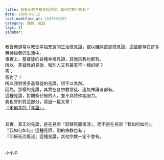 ```yaml
---
title: 基督徒的各種幸福見證，其他宗教也都有？
date: 2008-08-15
last_modified_at: 1547993107
category: 護教、福音
tags: []
sidebar: 
---
```


<p>教會佈道常以教徒幸福充實的生活做見證，或以離開苦惡做見證，這些都存在許多無神論者的生活中。<br/>事實上，基督徒的各種幸福見證，其他宗教也都有。<br/>所以，基督教的見證，和別人又有甚麼不一樣的呢？<br/><!--more-->答：<br/>答對了！<br/>所以我對很多基督徒的見證，很不以為然。<br/>因為，那樣的見證，其實在各宗教信徒、連無神論者都有。<br/>這種見證，對觀察仔細的人，並不具特殊說服力。<br/>我也曾針對這部分，寫過一篇文章：<br/><a href="/posts/269192628">『走偏差的「見證」』</a><br/><br/><br/>其實，真正的見證，是在見證『耶穌死而復活』，而不是在見證『我如何如何』。<br/>『我如何如何』這種見證，別的宗教也有；<br/>『耶穌死而復活』這種見證，其他宗教一定不會有。<br/><br/><br/>小小羊<br/>
</p>